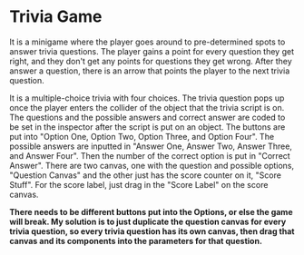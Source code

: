 # Trivia Game

It is a minigame where the player goes around to pre-determined spots to answer trivia questions. The player gains a point for every question they get right, and they don't get any points for questions they get wrong. After they answer a question, there is an arrow that points the player to the next trivia question. 



It is a multiple-choice trivia with four choices. The trivia question pops up once the player enters the collider of the object that the trivia script is on. The questions and the possible answers and correct answer are coded to be set in the inspector after the script is put on an object. The buttons are put into "Option One, Option Two, Option Three, and Option Four". The possible answers are inputted in "Answer One, Answer Two, Answer Three, and Answer Four". Then the number of the correct option is put in "Correct Answer". There are two canvas, one with the question and possible options, "Question Canvas" and the other just has the score counter on it, "Score Stuff".  For the score label, just drag in the "Score Label" on the score canvas.

**There needs to be different buttons put into the Options, or else the game will break. My solution is to just duplicate the question canvas for every trivia question, so every trivia question has its own canvas, then drag that canvas and its components into the parameters for that question.**


